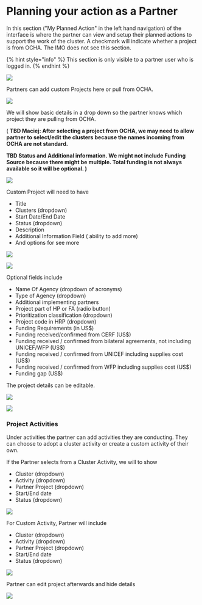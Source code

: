 # Planning your action as a Partner

In this section \("My Planned Action" in the left hand navigation\) of the interface is where the partner can view and setup their planned actions to support the work of the cluster. A checkmark will indicate whether a project is from OCHA. The IMO does not see this section.

{% hint style="info" %}
This section is only visible to a partner user who is logged in.
{% endhint %}

![](../../.gitbook/assets/screen-shot-2018-02-14-at-1.45.49-pm.png)



Partners can add custom Projects here or pull from OCHA. 

![](../../.gitbook/assets/screen-shot-2018-02-14-at-1.55.38-pm.png)

We will show basic details in a drop down so the partner knows which project they are pulling from OCHA. 

\( **TBD Maciej: After selecting a project from OCHA, we may need to allow partner to select/edit the clusters because the names incoming from OCHA are not standard.**

**TBD Status and Additional information. We might not include Funding Source because there might be multiple. Total funding is not always available so it will be optional. \)**

![](../../.gitbook/assets/screen-shot-2018-02-14-at-1.56.58-pm.png)

Custom Project will need to have 

* Title
* Clusters \(dropdown\)
* Start Date/End Date
* Status \(dropdown\)
* Description
* Additional Information Field \( ability to add more\)
* And options for see more



![](../../.gitbook/assets/screen-shot-2018-03-12-at-4.35.28-pm.png)

![](../../.gitbook/assets/screen-shot-2018-02-14-at-2.21.38-pm.png)

Optional fields include

* Name Of Agency \(dropdown of acronyms\)
* Type of Agency \(dropdown\)
* Additional implementing partners
* Project part of HP or FA \(radio button\)
* Prioritization classification \(dropdown\)
* Project code in HRP \(dropdown\)
* Funding Requirements \(in US$\)
* Funding received/confirmed from CERF \(US$\)
* Funding received / confirmed from bilateral agreements, not including UNICEF/WFP \(US$\)
* Funding received / confirmed from UNICEF including supplies cost  \(US$\)
* Funding received / confirmed from WFP including supplies cost  \(US$\)
* Funding gap \(US$\)

The project details can be editable.

![](../../.gitbook/assets/screen-shot-2018-02-14-at-2.25.08-pm.png)

![](../../.gitbook/assets/screen-shot-2018-02-14-at-2.27.30-pm.png)

### 

### Project Activities

Under activities the partner can add activities they are conducting. They can choose to adopt a cluster activity or create a custom activity of their own.

If the Partner selects from a Cluster Activity, we will to show

* Cluster \(dropdown\)
* Activity \(dropdown\)
* Partner Project \(dropdown\)
* Start/End date
* Status \(dropdown\)

![](../../.gitbook/assets/screen-shot-2018-03-07-at-4.48.19-pm.png)



For Custom Activity, Partner will include

* Cluster \(dropdown\)
* Activity \(dropdown\)
* Partner Project \(dropdown\)
* Start/End date
* Status \(dropdown\)

![](../../.gitbook/assets/screen-shot-2018-03-07-at-4.48.29-pm.png)

Partner can edit project afterwards and hide details

![](../../.gitbook/assets/screen-shot-2018-03-07-at-4.51.38-pm.png)

  



